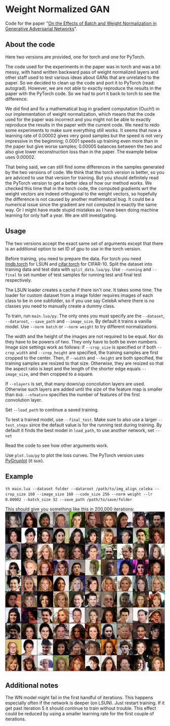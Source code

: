 # Weight Normalized GAN
Code for the paper "[On the Effects of Batch and Weight Normalization in Generative Adversarial Networks]( https://arxiv.org/abs/1704.03971)".

## About the code
Here two versions are provided, one for torch and one for PyTorch.

The code used for the experiments in the paper was in torch and was a bit messy, with hand written backward pass of weight normalized layers and other staff used to test various ideas about GANs that are unrelated to the paper. So we decided to clean up the code and port it to PyTorch (read: autograd). However, we are not able to exactly reproduce the results in the paper with the PyTorch code. So we had to port it back to torch to see the difference.

We did find and fix a mathematical bug in gradient computation (Ouch!) in our implementation of weight normalization, which means that the code used for the paper was incorrect and you might not be able to exactly reproduce the results in the paper with the current code. We need to redo some experiments to make sure everything still works. It seems that now a learning rate of 0.00002 gives very good samples but the speed is not very impressive in the beginning; 0.0001 speeds up training even more than in the paper but give worse samples; 0.00005 balances between the two and also give lower reconstruction loss than in the paper. The example below uses 0.00002.

That being said, we can still find some differences in the samples generated by the two versions of code. We think that the torch version is better, so you are adviced to use that version for training. But you should definitely read the PyTorch version to get a better idea of how our method works. We checked this time that in the torch code, the computed gradients wrt the weight vectors are indeed orthogonal to the weight vectors, so hopefully the difference is not caused by another mathematical bug. It could be a numerical issue since the gradient are not computed in exactly the same way. Or I might have made stupid mistakes as I have been doing machine learning for only half a year. We are still investigating.

## Usage
The two versions accept the exact same set of arguments except that there is an additional option to set ID of gpu to use in the torch version.

Before training, you need to prepare the data. For torch you need [lmdb.torch](https://github.com/eladhoffer/lmdb.torch) for LSUN and [cifar.torch](https://github.com/soumith/cifar.torch) for CIFAR-10. Split the dataset into training data and test data with `split_data.lua/py`. Use `--running` and `--final` to set number of test samples for running test and final test respectively.

The LSUN loader creates a cache if there isn't one. It takes some time. The loader for custom dataset from a image folder requires images of each class to be in one subfolder, so if you use say CelebA where there is no classes you need to manually create a dummy class.

To train, run `main.lua/py`. The only ones you must specify are the `--dataset`, `--dataroot`, `--save_path` and `--image_size`. By default it trains a vanilla model. Use `--norm batch` or `--norm weight` to try different normalizations.

The width and the height of the images are not required to be equal. Nor do they have to be powers of two. They only have to both be even numbers. Image size settings work as follows: if `--crop_size` is specified or if both `--crop_width` and `--crop_height` are specified, the training samples are first cropped to the center. Then, if `--width` and `--height` are both specified, the training samples are resized to that size. Otherwise, they are resized so that the aspect ratio is kept and the length of the shorter edge equals `--image_size`, and then cropped to a square.

If `--nlayers` is set, that many down/up concolution layers are used. Otherwise such layers are added until the size of the feature map is smaller than `8x8`. `--nfeature` specifies the number of features of the first convolution layer.

Set `--load_path` to continue a saved training.

To test a trained model, use `--final_test`. Make sure to also use a larger `--test_steps` since the default value is for the running test during training. By default it finds the best model in `load_path`, to use another network, set `--net`

Read the code to see how other arguments work.

Use `plot.lua/py` to plot the loss curves. The PyTorch version uses [PyGnuplot](https://pypi.python.org/pypi/PyGnuplot) (it sux).

## Example

`th main.lua --dataset folder --dataroot /path/to/img_align_celeba --crop_size 160 --image_size 160 --code_size 256 --norm weight --lr 0.00002 --batch_size 32 --save_path /path/to/save/folder`

This should give you something like this in 200,000 iterations:
![celeba example](image/celeba_wn_200000.jpg)

## Additional notes
The WN model might fail in the first handful of iterations. This happens especially often if the network is deeper (on LSUN). Just restart training. If it get past iteration 5 it should continue to train without trouble. This effect could be reduced by using a smaller learning rate for the first couple of iterations.
